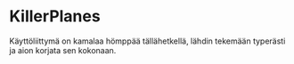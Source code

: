 KillerPlanes
============


Käyttöliittymä on kamalaa hömppää tällähetkellä, lähdin tekemään typerästi ja aion korjata sen kokonaan.
